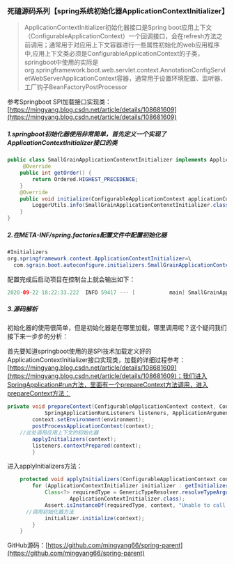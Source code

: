 ### 死磕源码系列【spring系统初始化器ApplicationContextInitializer】

> ApplicationContextInitializer初始化器接口是Spring boot应用上下文（ConfigurableApplicationContext）一个回调接口，会在refresh方法之前调用；通常用于对应用上下文容器进行一些属性初始化的web应用程序中,应用上下文类必须是ConfigurableApplicationContext的子类，springboot中使用的实际是org.springframework.boot.web.servlet.context.AnnotationConfigServletWebServerApplicationContext容器，通常用于设置环境配置、监听器、工厂钩子BeanFactoryPostProcessor

参考Springboot SPI加载接口实现类：[https://mingyang.blog.csdn.net/article/details/108681609](https://mingyang.blog.csdn.net/article/details/108681609)

##### 1.springboot初始化器使用非常简单，首先定义一个实现了ApplicationContextInitializer接口的类

```java
public class SmallGrainApplicationContenxtInitializer implements ApplicationContextInitializer<ConfigurableApplicationContext>, Ordered {
     @Override
    public int getOrder() {
        return Ordered.HIGHEST_PRECEDENCE;
    }
    @Override
    public void initialize(ConfigurableApplicationContext applicationContext) {
        LoggerUtils.info(SmallGrainApplicationContenxtInitializer.class, "Small Grain【小米粒】初始化器开始初始化IOC容器了,容器名为："+applicationContext.getClass().getName());
    }
}
```



##### 2.在META-INF/spring.factories配置文件中配置初始化器

```java
#Initializers
org.springframework.context.ApplicationContextInitializer=\
  com.sgrain.boot.autoconfigure.initializers.SmallGrainApplicationContenxtInitializer
```

配置完成后启动项目在控制台上就会输出如下：

```java
2020-09-22 18:22:33.222  INFO 59417 --- [           main] SmallGrainApplicationContenxtInitializer : Small Grain【小米粒】初始化器开始初始化IOC容器了：org.springframework.boot.web.servlet.context.AnnotationConfigServletWebServerApplicationContext
```

##### 3.源码解析

初始化器的使用很简单，但是初始化器是在哪里加载，哪里调用呢？这个疑问我们接下来一步步的分析：

首先要知道springboot使用的是SPI技术加载定义好的ApplicationContextInitializer接口实现类，加载的详细过程参考：[https://mingyang.blog.csdn.net/article/details/108681609](https://mingyang.blog.csdn.net/article/details/108681609)；我们进入SpringApplication#run方法，里面有一个prepareContext方法调用，进入prepareContext方法：

```java
private void prepareContext(ConfigurableApplicationContext context, ConfigurableEnvironment environment,
			SpringApplicationRunListeners listeners, ApplicationArguments applicationArguments, Banner printedBanner) {
		context.setEnvironment(environment);
		postProcessApplicationContext(context);
  	//此处调用应用上下文的初始化器
		applyInitializers(context);
		listeners.contextPrepared(context);
		}
```

进入applyInitializers方法：

```java
	protected void applyInitializers(ConfigurableApplicationContext context) {
		for (ApplicationContextInitializer initializer : getInitializers()) {
			Class<?> requiredType = GenericTypeResolver.resolveTypeArgument(initializer.getClass(),
					ApplicationContextInitializer.class);
			Assert.isInstanceOf(requiredType, context, "Unable to call initializer.");
      //调用初始化器方法
			initializer.initialize(context);
		}
	}
```



GitHub源码：[https://github.com/mingyang66/spring-parent](https://github.com/mingyang66/spring-parent)

